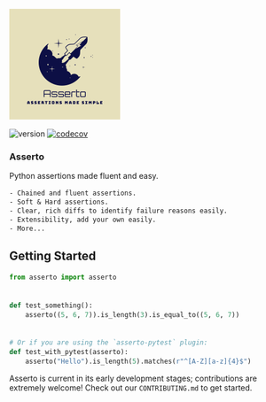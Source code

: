 ![Asserto](.github/images/logo.png)

![version](https://img.shields.io/pypi/v/asserto?color=%2342f54b&label=asserto&style=flat-square)
[![codecov](https://codecov.io/gh/symonk/asserto/branch/main/graph/badge.svg)](https://codecov.io/gh/symonk/asserto)
### Asserto

Python assertions made fluent and easy.

    - Chained and fluent assertions.
    - Soft & Hard assertions.
    - Clear, rich diffs to identify failure reasons easily.
    - Extensibility, add your own easily.
    - More...

## Getting Started

```python
from asserto import asserto


def test_something():
    asserto((5, 6, 7)).is_length(3).is_equal_to((5, 6, 7))


# Or if you are using the `asserto-pytest` plugin:
def test_with_pytest(asserto):
    asserto("Hello").is_length(5).matches(r"^[A-Z][a-z]{4}$")
```

Asserto is current in its early development stages; contributions are extremely welcome!
Check out our `CONTRIBUTING.md` to get started.
